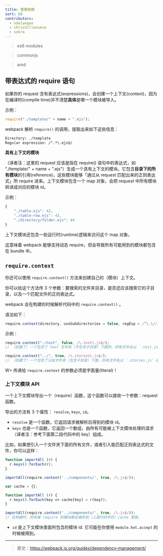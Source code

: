 ```yaml
---
title: 管理依赖
sort: 60
contributors:
  - ndelangen
  - chrisVillanueva
  - sokra
---
```


> es6 modules

> commonjs

> amd


## 带表达式的 require 语句

如果你的 request 含有表达式(expressions)，会创建一个上下文(context)，因为在编译时(compile time)并不清楚**具体**是哪一个模块被导入。

示例：

```javascript
require("./template/" + name + ".ejs");
```

webpack 解析 `require()` 的调用，提取出来如下这些信息：

```diff
Directory: ./template
Regular expression: /^.*\.ejs$/
```

**具有上下文的模块**

（译者注：这里的 request 应该是指在 require() 语句中的表达式，如 "./template/" + name + ".ejs"）生成一个具有上下文的模块。它包含**目录下的所有模块**的引用(reference)，这些模块能够「通过从 request 匹配出来的正则表达式」所 require 进来。上下文模块包含一个 map 对象，会把 request 中所有模块转译成对应的模块 id。

示例：

```javascript
{
    "./table.ejs": 42,
    "./table-row.ejs": 43,
    "./directory/folder.ejs": 44
}
```

上下文模块还包含一些运行时(runtime)逻辑来访问这个 map 对象。

这意味着 webpack 能够支持动态 require，但会导致所有可能用到的模块都包含在 bundle 中。


## `require.context`

你还可以使用 `require.context()` 方法来创建自己的（模块）上下文。

你可以给这个方法传 3 个参数：要搜索的文件夹目录，是否还应该搜索它的子目录，以及一个匹配文件的正则表达式。

webpack 会在构建的时候解析代码中的 `require.context()` 。

语法如下：

```javascript
require.context(directory, useSubdirectories = false, regExp = /^\.\//)
```

示例：

```javascript
require.context("./test", false, /\.test\.js$/);
// （创建了）一个包含了 test 文件夹（不包含子目录）下面的、所有文件名以 `.test.js` 结尾的、能被 require 请求到的文件的上下文。
```

```javascript
require.context("../", true, /\.stories\.js$/);
// （创建了）一个包含了父级文件夹（包含子目录）下面，所有文件名以 `.stories.js` 结尾的文件的上下文。
```

W> 传递给 `require.context` 的参数必须是字面量(literal)！


### 上下文模块 API

一个上下文模块导出一个（require）函数，这个函数可以接收一个参数：request 函数。

导出的方法有 3 个属性： `resolve`, `keys`, `id`。

- `resolve` 是一个函数，它返回请求被解析后得到的模块 id。
- `keys` 也是一个函数，它返回一个数组，由所有可能被上下文模块处理的请求（译者注：参考下面第二段代码中的 key）组成。

比如，如果想引入一个文件夹下面的所有文件，或者引入能匹配正则表达式的文件，你可以这样：

```javascript
function importAll (r) {
  r.keys().forEach(r);
}

importAll(require.context('../components/', true, /\.js$/));
```

```javascript
var cache = {};

function importAll (r) {
  r.keys().forEach(key => cache[key] = r(key));
}

importAll(require.context('../components/', true, /\.js$/));
// 在构建时，所有被 require 的模块都会被存到（上面代码中的）cache 里面。
```

- `id` 是上下文模块里面所包含的模块 id. 它可能在你使用 `module.hot.accept` 的时候被用到。

***

> 原文：https://webpack.js.org/guides/dependency-management/